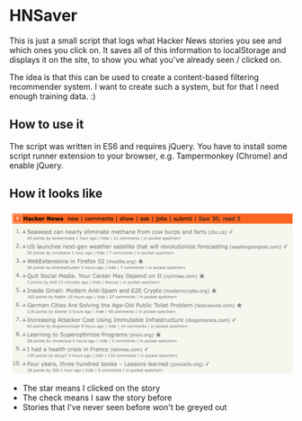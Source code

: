# HNSaver

This is just a small script that logs what Hacker News stories you see and which
ones you click on. It saves all of this information to localStorage and displays
it on the site, to show you what you've already seen / clicked on.

The idea is that this can be used to create a content-based filtering
recommender system. I want to create such a system, but for that I need enough
training data. :)

## How to use it

The script was written in ES6 and requires jQuery. You have to install some script runner extension to your browser, e.g. Tampermonkey (Chrome) and enable jQuery.

## How it looks like

![](https://raw.githubusercontent.com/florian/hnsaver/master/img.png)

- The star means I clicked on the story
- The check means I saw the story before
- Stories that I've never seen before won't be greyed out
